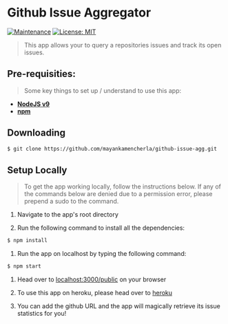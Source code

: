 # Github Issue Aggregator

[![Maintenance](https://img.shields.io/badge/Maintained%3F-yes-green.svg)](https://GitHub.com/Naereen/StrapDown.js/graphs/commit-activity)
[![License: MIT](https://img.shields.io/badge/License-MIT-yellow.svg)](https://opensource.org/licenses/MIT)
<!-- [![Packagist](https://img.shields.io/packagist/v/symfony/symfony.svg)]() -->

> This app allows your to query a repositories issues and track its open issues.

## Pre-requisities:
> Some key things to set up / understand to use this app:

- **[NodeJS v9](https://nodejs.org/en/)**
- **[npm](https://www.npmjs.com/)**

## Downloading
```bash
$ git clone https://github.com/mayankamencherla/github-issue-agg.git
```

## Setup Locally
> To get the app working locally, follow the instructions below.
> If any of the commands below are denied due to a permission error, please prepend a sudo to the command.

1. Navigate to the app's root directory

1. Run the following command to install all the dependencies:
```bash
$ npm install
```

1. Run the app on localhost by typing the following command:
```bash
$ npm start
```

1. Head over to <a href="http://localhost:3000/public" target="_blank">localhost:3000/public</a> on your browser

1. To use this app on heroku, please head over to <a href="https://shielded-bastion-41517.herokuapp.com/public" target="_blank">heroku</a>

1. You can add the github URL and the app will magically retrieve its issue statistics for you!